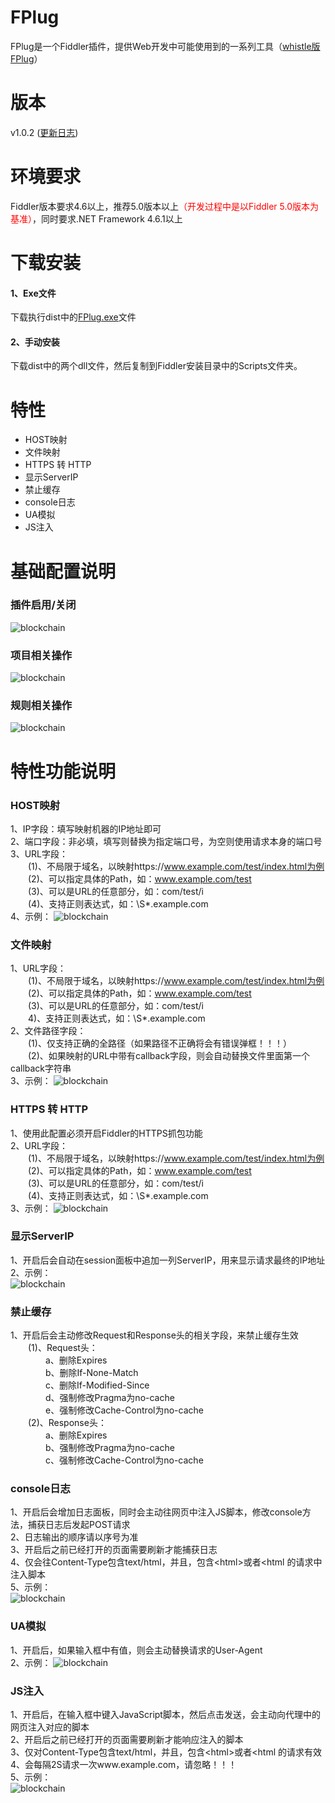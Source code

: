 # FPlug
FPlug是一个Fiddler插件，提供Web开发中可能使用到的一系列工具（[whistle版FPlug](https://github.com/Ke1992/whistle.FPlug)）
# 版本
v1.0.2 ([更新日志](https://github.com/Ke1992/Fiddler-FPlug/blob/master/CHANGELOG.md))
# 环境要求
Fiddler版本要求4.6以上，推荐5.0版本以上<font color="#ff0000">（开发过程中是以Fiddler 5.0版本为基准）</font>，同时要求.NET Framework 4.6.1以上
# 下载安装
#### 1、Exe文件
下载执行dist中的[FPlug.exe](https://raw.githubusercontent.com/Ke1992/Fiddler-FPlug/master/dist/FPlug.exe)文件
#### 2、手动安装
下载dist中的两个dll文件，然后复制到Fiddler安装目录中的Scripts文件夹。
# 特性
* HOST映射
* 文件映射
* HTTPS 转 HTTP
* 显示ServerIP
* 禁止缓存
* console日志
* UA模拟
* JS注入
# 基础配置说明
### 插件启用/关闭
![blockchain](https://github.com/Ke1992/FPlug/blob/master/guide/switch.gif "插件启用/关闭")
### 项目相关操作
![blockchain](https://github.com/Ke1992/FPlug/blob/master/guide/item.gif "配置项目")
### 规则相关操作
![blockchain](https://github.com/Ke1992/FPlug/blob/master/guide/rule.gif "规则相关操作")
# 特性功能说明
### HOST映射
1、IP字段：填写映射机器的IP地址即可  
2、端口字段：非必填，填写则替换为指定端口号，为空则使用请求本身的端口号  
3、URL字段：  
　　(1)、不局限于域名，以映射https://www.example.com/test/index.html为例  
　　(2)、可以指定具体的Path，如：www.example.com/test  
　　(3)、可以是URL的任意部分，如：com/test/i  
　　(4)、支持正则表达式，如：\S*.example.com  
4、示例：
![blockchain](https://github.com/Ke1992/FPlug/blob/master/guide/host.gif "HOST映射")
### 文件映射
1、URL字段：  
　　(1)、不局限于域名，以映射https://www.example.com/test/index.html为例  
　　(2)、可以指定具体的Path，如：www.example.com/test  
　　(3)、可以是URL的任意部分，如：com/test/i  
　　4)、支持正则表达式，如：\S*.example.com  
2、文件路径字段：  
　　(1)、仅支持正确的全路径（如果路径不正确将会有错误弹框！！！）  
　　(2)、如果映射的URL中带有callback字段，则会自动替换文件里面第一个callback字符串  
3、示例：
![blockchain](https://github.com/Ke1992/FPlug/blob/master/guide/file.gif "文件映射")
### HTTPS 转 HTTP
1、使用此配置必须开启Fiddler的HTTPS抓包功能  
2、URL字段：  
　　(1)、不局限于域名，以映射https://www.example.com/test/index.html为例  
　　(2)、可以指定具体的Path，如：www.example.com/test  
　　(3)、可以是URL的任意部分，如：com/test/i  
　　(4)、支持正则表达式，如：\S*.example.com  
3、示例：
![blockchain](https://github.com/Ke1992/FPlug/blob/master/guide/https.gif "HTTPS 转 HTTP")
### 显示ServerIP
1、开启后会自动在session面板中追加一列ServerIP，用来显示请求最终的IP地址  
2、示例：  
![blockchain](https://github.com/Ke1992/FPlug/blob/master/guide/serverip.gif "ServerIP")
### 禁止缓存
1、开启后会主动修改Request和Response头的相关字段，来禁止缓存生效  
　　(1)、Request头：  
　　　　a、删除Expires  
　　　　b、删除If-None-Match  
　　　　c、删除If-Modified-Since  
　　　　d、强制修改Pragma为no-cache  
　　　　e、强制修改Cache-Control为no-cache  
　　(2)、Response头：  
　　　　a、删除Expires  
　　　　b、强制修改Pragma为no-cache  
　　　　c、强制修改Cache-Control为no-cache  
### console日志
1、开启后会增加日志面板，同时会主动往网页中注入JS脚本，修改console方法，捕获日志后发起POST请求  
2、日志输出的顺序请以序号为准  
3、开启后之前已经打开的页面需要刷新才能捕获日志  
4、仅会往Content-Type包含text/html，并且，包含&lt;html&gt;或者&lt;html 的请求中注入脚本  
5、示例：  
![blockchain](https://github.com/Ke1992/FPlug/blob/master/guide/console.gif "console日志")
### UA模拟
1、开启后，如果输入框中有值，则会主动替换请求的User-Agent  
2、示例：
![blockchain](https://github.com/Ke1992/FPlug/blob/master/guide/useragent.gif "UA模拟")
### JS注入
1、开启后，在输入框中键入JavaScript脚本，然后点击发送，会主动向代理中的网页注入对应的脚本  
2、开启后之前已经打开的页面需要刷新才能响应注入的脚本  
3、仅对Content-Type包含text/html，并且，包含&lt;html&gt;或者&lt;html 的请求有效  
4、会每隔2S请求一次www.example.com，请忽略！！！  
5、示例：  
![blockchain](https://github.com/Ke1992/FPlug/blob/master/guide/invade.gif "JS注入")
